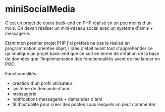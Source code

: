 # miniSocialMedia

C'est un projet de cours back-end en PHP réalisé en un peu moins d'un mois. On devait réaliser un mini-réseau social avec un système d'amis + messagerie.

Etant mon premier projet PHP j'ai préféré ne pas le réalisé en programmation orientée objet, l'idée c'était avant tout d'appréhender ce
qu'implique un projet back-end que ce soit en terme de création de la base de données que l'implémentation des fonctionnalités avant de me lancer en POO.

Fonctionnalités :
- création d'un profil utilisateur
- système de demande d'ami
- messagerie
- notifications messagerie + demandes d'ami
- fil d'actualité pour créer des postes sous lesquels on peut commenter
